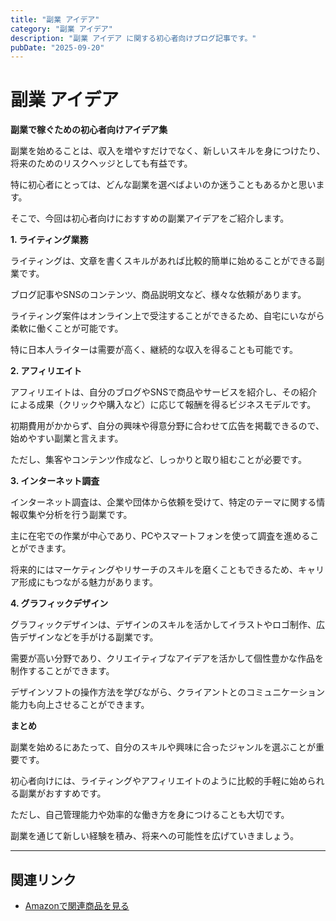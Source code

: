 ```yaml
---
title: "副業 アイデア"
category: "副業 アイデア"
description: "副業 アイデア に関する初心者向けブログ記事です。"
pubDate: "2025-09-20"
---
```


# 副業 アイデア

**副業で稼ぐための初心者向けアイデア集**

副業を始めることは、収入を増やすだけでなく、新しいスキルを身につけたり、将来のためのリスクヘッジとしても有益です。

特に初心者にとっては、どんな副業を選べばよいのか迷うこともあるかと思います。

そこで、今回は初心者向けにおすすめの副業アイデアをご紹介します。



**1. ライティング業務**

ライティングは、文章を書くスキルがあれば比較的簡単に始めることができる副業です。

ブログ記事やSNSのコンテンツ、商品説明文など、様々な依頼があります。

ライティング案件はオンライン上で受注することができるため、自宅にいながら柔軟に働くことが可能です。

特に日本人ライターは需要が高く、継続的な収入を得ることも可能です。



**2. アフィリエイト**

アフィリエイトは、自分のブログやSNSで商品やサービスを紹介し、その紹介による成果（クリックや購入など）に応じて報酬を得るビジネスモデルです。

初期費用がかからず、自分の興味や得意分野に合わせて広告を掲載できるので、始めやすい副業と言えます。

ただし、集客やコンテンツ作成など、しっかりと取り組むことが必要です。



**3. インターネット調査**

インターネット調査は、企業や団体から依頼を受けて、特定のテーマに関する情報収集や分析を行う副業です。

主に在宅での作業が中心であり、PCやスマートフォンを使って調査を進めることができます。

将来的にはマーケティングやリサーチのスキルを磨くこともできるため、キャリア形成にもつながる魅力があります。



**4. グラフィックデザイン**

グラフィックデザインは、デザインのスキルを活かしてイラストやロゴ制作、広告デザインなどを手がける副業です。

需要が高い分野であり、クリエイティブなアイデアを活かして個性豊かな作品を制作することができます。

デザインソフトの操作方法を学びながら、クライアントとのコミュニケーション能力も向上させることができます。



**まとめ**

副業を始めるにあたって、自分のスキルや興味に合ったジャンルを選ぶことが重要です。

初心者向けには、ライティングやアフィリエイトのように比較的手軽に始められる副業がおすすめです。

ただし、自己管理能力や効率的な働き方を身につけることも大切です。

副業を通じて新しい経験を積み、将来への可能性を広げていきましょう。



---

## 関連リンク

- [Amazonで関連商品を見る](https://www.amazon.co.jp/s?k=%E5%89%AF%E6%A5%AD+%E3%82%A2%E3%82%A4%E3%83%87%E3%82%A2&tag=autowritehubai-22)
